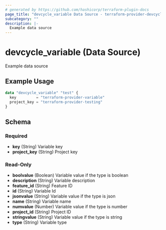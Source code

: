 ```yaml
---
# generated by https://github.com/hashicorp/terraform-plugin-docs
page_title: "devcycle_variable Data Source - terraform-provider-devcycle"
subcategory: ""
description: |-
  Example data source
---
```


# devcycle_variable (Data Source)

Example data source

## Example Usage

```terraform
data "devcycle_variable" "test" {
  key         = "terraform-provider-variable"
  project_key = "terraform-provider-testing"
}
```

<!-- schema generated by tfplugindocs -->
## Schema

### Required

- **key** (String) Variable key
- **project_key** (String) Project key

### Read-Only

- **boolvalue** (Boolean) Variable value if the type is boolean
- **description** (String) Variable description
- **feature_id** (String) Feature ID
- **id** (String) Variable Id
- **jsonvalue** (String) Variable value if the type is json
- **name** (String) Variable name
- **numvalue** (Number) Variable value if the type is number
- **project_id** (String) Project ID
- **stringvalue** (String) Variable value if the type is string
- **type** (String) Variable type


